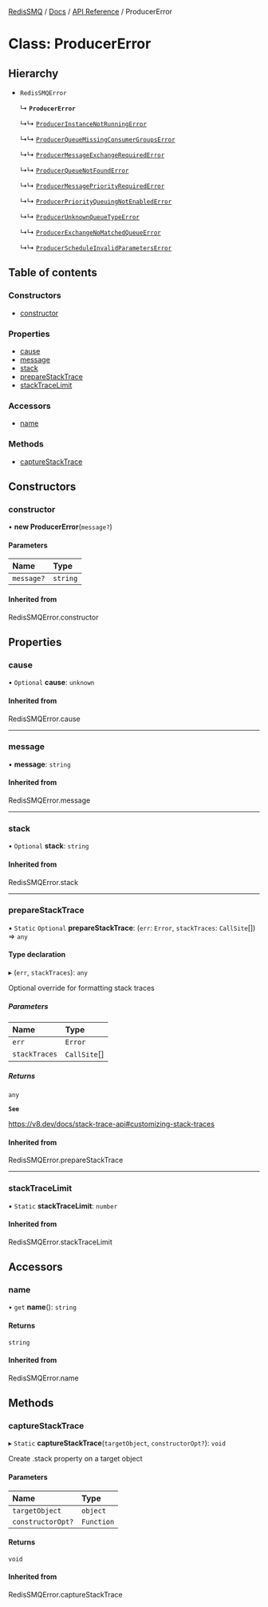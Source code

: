 [RedisSMQ](../../../README.md) / [Docs](../../README.md) / [API Reference](../README.md) / ProducerError

# Class: ProducerError

## Hierarchy

- `RedisSMQError`

  ↳ **`ProducerError`**

  ↳↳ [`ProducerInstanceNotRunningError`](ProducerInstanceNotRunningError.md)

  ↳↳ [`ProducerQueueMissingConsumerGroupsError`](ProducerQueueMissingConsumerGroupsError.md)

  ↳↳ [`ProducerMessageExchangeRequiredError`](ProducerMessageExchangeRequiredError.md)

  ↳↳ [`ProducerQueueNotFoundError`](ProducerQueueNotFoundError.md)

  ↳↳ [`ProducerMessagePriorityRequiredError`](ProducerMessagePriorityRequiredError.md)

  ↳↳ [`ProducerPriorityQueuingNotEnabledError`](ProducerPriorityQueuingNotEnabledError.md)

  ↳↳ [`ProducerUnknownQueueTypeError`](ProducerUnknownQueueTypeError.md)

  ↳↳ [`ProducerExchangeNoMatchedQueueError`](ProducerExchangeNoMatchedQueueError.md)

  ↳↳ [`ProducerScheduleInvalidParametersError`](ProducerScheduleInvalidParametersError.md)

## Table of contents

### Constructors

- [constructor](ProducerError.md#constructor)

### Properties

- [cause](ProducerError.md#cause)
- [message](ProducerError.md#message)
- [stack](ProducerError.md#stack)
- [prepareStackTrace](ProducerError.md#preparestacktrace)
- [stackTraceLimit](ProducerError.md#stacktracelimit)

### Accessors

- [name](ProducerError.md#name)

### Methods

- [captureStackTrace](ProducerError.md#capturestacktrace)

## Constructors

### constructor

• **new ProducerError**(`message?`)

#### Parameters

| Name | Type |
| :------ | :------ |
| `message?` | `string` |

#### Inherited from

RedisSMQError.constructor

## Properties

### cause

• `Optional` **cause**: `unknown`

#### Inherited from

RedisSMQError.cause

___

### message

• **message**: `string`

#### Inherited from

RedisSMQError.message

___

### stack

• `Optional` **stack**: `string`

#### Inherited from

RedisSMQError.stack

___

### prepareStackTrace

▪ `Static` `Optional` **prepareStackTrace**: (`err`: `Error`, `stackTraces`: `CallSite`[]) => `any`

#### Type declaration

▸ (`err`, `stackTraces`): `any`

Optional override for formatting stack traces

##### Parameters

| Name | Type |
| :------ | :------ |
| `err` | `Error` |
| `stackTraces` | `CallSite`[] |

##### Returns

`any`

**`See`**

https://v8.dev/docs/stack-trace-api#customizing-stack-traces

#### Inherited from

RedisSMQError.prepareStackTrace

___

### stackTraceLimit

▪ `Static` **stackTraceLimit**: `number`

#### Inherited from

RedisSMQError.stackTraceLimit

## Accessors

### name

• `get` **name**(): `string`

#### Returns

`string`

#### Inherited from

RedisSMQError.name

## Methods

### captureStackTrace

▸ `Static` **captureStackTrace**(`targetObject`, `constructorOpt?`): `void`

Create .stack property on a target object

#### Parameters

| Name | Type |
| :------ | :------ |
| `targetObject` | `object` |
| `constructorOpt?` | `Function` |

#### Returns

`void`

#### Inherited from

RedisSMQError.captureStackTrace
